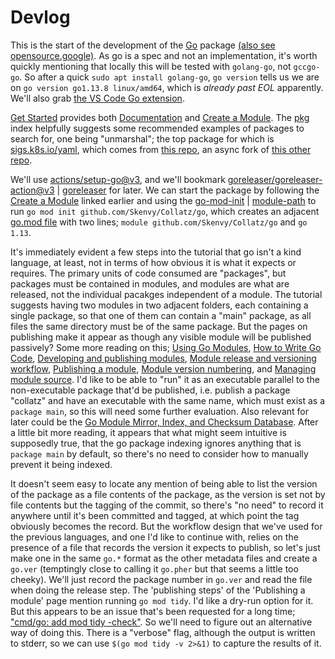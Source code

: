 # Devlog
This is the start of the development of the [Go](https://go.dev/) package [(also see opensource.google)](https://cs.opensource.google/go/go). As go is a spec and not an implementation, it's worth quickly mentioning that locally this will be tested with `golang-go`, not `gccgo-go`. So after a quick `sudo apt install golang-go`, `go version` tells us we are on `go version go1.13.8 linux/amd64`, which is _already past EOL_ apparently. We'll also grab [the VS Code Go extension](https://marketplace.visualstudio.com/items?itemName=golang.Go).

[Get Started](https://go.dev/learn/) provides both [Documentation](https://go.dev/doc/) and [Create a Module](https://go.dev/doc/tutorial/create-module). The [pkg](https://pkg.go.dev/) index helpfully suggests some recommended examples of packages to search for, one being "unmarshal"; the top package for which is [sigs.k8s.io/yaml](https://pkg.go.dev/sigs.k8s.io/yaml), which comes from [this repo](https://github.com/kubernetes-sigs/yaml), an async fork of [this other repo](https://github.com/ghodss/yaml).

We'll use [actions/setup-go@v3](https://github.com/marketplace/actions/setup-go-environment), and we'll bookmark [goreleaser/goreleaser-action@v3](https://github.com/marketplace/actions/goreleaser-action) | [goreleaser](https://goreleaser.com/) for later. We can start the package by following the [Create a Module](https://go.dev/doc/tutorial/create-module) linked earlier and using the [go-mod-init](https://go.dev/ref/mod#go-mod-init) | [module-path](https://go.dev/ref/mod#module-path) to run `go mod init github.com/Skenvy/Collatz/go`, which creates an adjacent [go.mod file](https://go.dev/doc/modules/gomod-ref) with two lines; `module github.com/Skenvy/Collatz/go` and `go 1.13`.

It's immediately evident a few steps into the tutorial that go isn't a kind language, at least, not in terms of how obvious it is what it expects or requires. The primary units of code consumed are "packages", but packages must be contained in modules, and modules are what are released, not the individual pacakges independent of a module. The tutorial suggests having two modules in two adjacent folders, each containing a single package, so that one of them can contain a "main" package, as all files the same directory must be of the same package. But the pages on publishing make it appear as though any visible module will be published passively? Some more reading on this; [Using Go Modules](https://go.dev/blog/using-go-modules), [How to Write Go Code](https://go.dev/doc/code), [Developing and publishing modules](https://go.dev/doc/modules/developing), [Module release and versioning workflow](https://go.dev/doc/modules/release-workflow), [Publishing a module](https://go.dev/doc/modules/publishing), [Module version numbering](https://go.dev/doc/modules/version-numbers), and [Managing module source](https://go.dev/doc/modules/managing-source). I'd like to be able to "run" it as an executable parallel to the non-executable package that'd be published, i.e. publish a package "collatz" and have an executable with the same name, which must exist as a `package main`, so this will need some further evaluation. Also relevant for later could be the [Go Module Mirror, Index, and Checksum Database](https://proxy.golang.org/). After a little bit more reading, it appears that what might seem intuitive is supposedly true, that the go package indexing ignores anything that is `package main` by default, so there's no need to consider how to manually prevent it being indexed.

It doesn't seem easy to locate any mention of being able to list the version of the package as a file contents of the package, as the version is set not by file contents but the tagging of the commit, so there's "no need" to record it anywhere until it's been committed and tagged, at which point the tag obviously becomes the record. But the workflow design that we've used for the previous languages, and one I'd like to continue with, relies on the presence of a file that records the version it expects to publish, so let's just make one in the same `go.*` format as the other metadata files and create a `go.ver` (temptingly close to calling it `go.pher` but that seems a little too cheeky). We'll just record the package number in `go.ver` and read the file when doing the release step. The 'publishing steps' of the 'Publishing a module' page mention running `go mod tidy`. I'd like a dry-run option for it. But this appears to be an issue that's been requested for a long time; ["cmd/go: add mod tidy -check"](https://github.com/golang/go/issues/27005). So we'll need to figure out an alternative way of doing this. There is a "verbose" flag, although the output is written to stderr, so we can use `$(go mod tidy -v 2>&1)` to capture the results of it.
